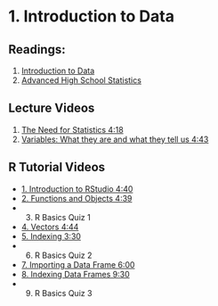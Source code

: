 # 1. Introduction to Data

## Readings:
1. [Introduction to Data](01-introduction-to-data.pdf)
2. [Advanced High School Statistics](02-advanced-high-school-statistics.pdf)


## Lecture Videos

1. [The Need for Statistics 4:18](https://www.youtube.com/watch?v=psf5ViqarFs)
2. [Variables: What they are and what they tell us 4:43](https://www.youtube.com/watch?v=VPQuNEHkUYk)

## R Tutorial Videos

- [1. Introduction to RStudio 4:40](https://www.youtube.com/watch?v=87e3QQx59hg)
- [2. Functions and Objects 4:39](https://www.youtube.com/watch?v=uSpM3NUrLig)
- 3. R Basics Quiz 1
- [4. Vectors 4:44](https://www.youtube.com/watch?v=BlczFCo6g0s)
- [5. Indexing 3:30](https://www.youtube.com/watch?v=vNotoCLYp7M)
- 6. R Basics Quiz 2
- [7. Importing a Data Frame 6:00](https://www.youtube.com/watch?v=IZ0cuIgpEQk)
- [8. Indexing Data Frames 9:30](https://www.youtube.com/watch?v=c1bOcStlGgM)
- 9. R Basics Quiz 3
